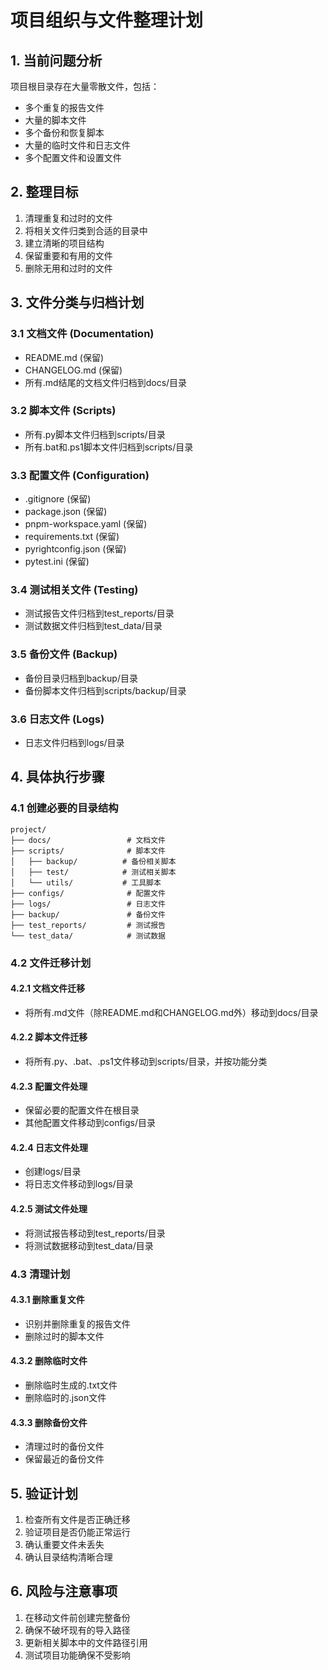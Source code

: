 # 项目组织与文件整理计划

## 1. 当前问题分析

项目根目录存在大量零散文件，包括：
- 多个重复的报告文件
- 大量的脚本文件
- 多个备份和恢复脚本
- 大量的临时文件和日志文件
- 多个配置文件和设置文件

## 2. 整理目标

1. 清理重复和过时的文件
2. 将相关文件归类到合适的目录中
3. 建立清晰的项目结构
4. 保留重要和有用的文件
5. 删除无用和过时的文件

## 3. 文件分类与归档计划

### 3.1 文档文件 (Documentation)
- README.md (保留)
- CHANGELOG.md (保留)
- 所有.md结尾的文档文件归档到docs/目录

### 3.2 脚本文件 (Scripts)
- 所有.py脚本文件归档到scripts/目录
- 所有.bat和.ps1脚本文件归档到scripts/目录

### 3.3 配置文件 (Configuration)
- .gitignore (保留)
- package.json (保留)
- pnpm-workspace.yaml (保留)
- requirements.txt (保留)
- pyrightconfig.json (保留)
- pytest.ini (保留)

### 3.4 测试相关文件 (Testing)
- 测试报告文件归档到test_reports/目录
- 测试数据文件归档到test_data/目录

### 3.5 备份文件 (Backup)
- 备份目录归档到backup/目录
- 备份脚本文件归档到scripts/backup/目录

### 3.6 日志文件 (Logs)
- 日志文件归档到logs/目录

## 4. 具体执行步骤

### 4.1 创建必要的目录结构
```
project/
├── docs/                 # 文档文件
├── scripts/              # 脚本文件
│   ├── backup/          # 备份相关脚本
│   ├── test/            # 测试相关脚本
│   └── utils/           # 工具脚本
├── configs/              # 配置文件
├── logs/                 # 日志文件
├── backup/               # 备份文件
├── test_reports/         # 测试报告
└── test_data/            # 测试数据
```

### 4.2 文件迁移计划

#### 4.2.1 文档文件迁移
- 将所有.md文件（除README.md和CHANGELOG.md外）移动到docs/目录

#### 4.2.2 脚本文件迁移
- 将所有.py、.bat、.ps1文件移动到scripts/目录，并按功能分类

#### 4.2.3 配置文件处理
- 保留必要的配置文件在根目录
- 其他配置文件移动到configs/目录

#### 4.2.4 日志文件处理
- 创建logs/目录
- 将日志文件移动到logs/目录

#### 4.2.5 测试文件处理
- 将测试报告移动到test_reports/目录
- 将测试数据移动到test_data/目录

### 4.3 清理计划

#### 4.3.1 删除重复文件
- 识别并删除重复的报告文件
- 删除过时的脚本文件

#### 4.3.2 删除临时文件
- 删除临时生成的.txt文件
- 删除临时的.json文件

#### 4.3.3 删除备份文件
- 清理过时的备份文件
- 保留最近的备份文件

## 5. 验证计划

1. 检查所有文件是否正确迁移
2. 验证项目是否仍能正常运行
3. 确认重要文件未丢失
4. 确认目录结构清晰合理

## 6. 风险与注意事项

1. 在移动文件前创建完整备份
2. 确保不破坏现有的导入路径
3. 更新相关脚本中的文件路径引用
4. 测试项目功能确保不受影响
